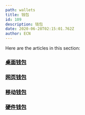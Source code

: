 ```yaml
---
path: wallets
title: 钱包
id: 109
description: 钱包
date: 2020-06-28T02:15:01.762Z
author: ECN
---
```


Here are the articles in this section:

<div class="linkbox">
<a  href="/desktop_wallets" style="color: black">
   <h3>
   <strong>
桌面钱包
   </strong>
   </h3>
</a>
</div>


<div class="linkbox">
<a  href="/web_wallets" style="color: black">
   <h3>
   <strong>
网页钱包
   </strong>
   </h3>
</a>
</div>


<div class="linkbox">
<a  href="/mobile_wallets" style="color: black">
   <h3>
   <strong>
移动钱包
   </strong>
   </h3>
</a>
</div>

<div class="linkbox">
<a  href="/hardware_wallets" style="color: black">
   <h3>
   <strong>
硬件钱包
   </strong>
   </h3>
</a>
</div>